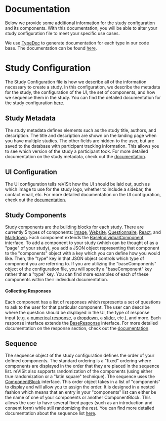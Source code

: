 # Documentation

Below we provide some additional information for the study configuration and its components. With this documentation, you will be able to alter your study configuration file to meet your specific use cases.

We use <a href="https://typedoc.org/" target="_blank">TypeDoc</a> to generate documentation for each type in our code base. The documentation can be found [here](modules.html). 

# Study Configuration

The Study Configuration file is how we describe all of the information necessary to create a study. In this configuration, we describe the metadata for the study, the configuration of the UI, the set of components, and how we sequence them in the study. You can find the detailed documentation for the study configuration [here](/typedoc/interfaces/StudyConfig.html).

## Study Metadata

The study metadata defines elements such as the study title, authors, and description. The title and description are shown on the landing page when you have multiple studies. The other fields are hidden to the user, but are saved to the database with participant tracking information. This allows you to see which version of the study a participant took. For more detailed documentation on the study metadata, check out the [documentation](/typedoc/interfaces/StudyMetadata.html).


## UI Configuration

The UI configuration tells reVISit how the UI should be laid out, such as which image to use for the study logo, whether to include a sidebar, the contact email, etc. For more detailed documentation on the UI configuration, check out the [documentation](/typedoc/interfaces/UIConfig.html).


## Study Components

Study components are the building blocks for each study. There are currently 5 types of components: [Image](/typedoc/interfaces/ImageComponent.html), [Website](/typedoc/interfaces/WebsiteComponent.html), [Questionnaire](/typedoc/interfaces/QuestionnaireComponent.html), [React](/typedoc/interfaces/ReactComponent.html), and [Markdown](/typedoc/interfaces/MarkdownComponent.html). Each component extends the [BaseIndividualComponent]((/typedoc/interfaces/BaseIndividualComponent.html)) interface. To add a component to your study (which can be thought of as a "page" of your study), you add a JSON object representing that component to the "components" object with a key which you can define how you would like. Then, the "type" key in that JSON object controls which type of component you are referring to. If you are utilizing the "baseComponents" object of the configuration file, you will specify a "baseComponent" key rather than a "type" key. You can find more examples of each of these components within their individual documentation.

#### Collecting Responses

Each component has a list of responses which represents a set of questions to ask to the user for that particular component. The user can describe where the question should be displayed in the UI, the type of response input (e.g. a [numerical response](/typedoc/interfaces/NumericalResponse.html), a [dropdown](/typedoc/interfaces/DropdownResponse.html), a [slider](/typedoc/interfaces/SliderResponse.html), etc.), and more. Each response interface extends the [BaseResponse](/typedoc/interfaces/BaseResponse.html) interface. For more detailed documentation on the response section, check out the [documentation](/typedoc/index.html#response).


## Sequence

The sequence object of the study configuration defines the order of your defined components. The standard ordering is a "fixed" ordering where components are displayed in the order that they are placed in the sequence list. reVISit also supports randomization of the components (using either true randomization or a "latin square" technique). The sequence uses the [ComponentBlock](/typedoc/interfaces/ComponentBlock.html) interface. This order object takes in a list of "components" to display and will allow you to assign the order. It is designed in a nested fashion which means that an entry in your "components" list can either be the name of one of your components or another ComponentBlock. This allows the user to have several fixed pages (such as an introduction and consent form) while still randomizing the rest. You can find more detailed documentation about the sequence list [here](/typedoc/interfaces/ComponentBlock.html).




